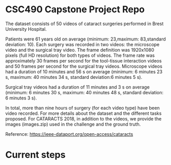 # CSC490 Capstone Project Repo

The dataset consists of 50 videos of cataract surgeries performed in Brest University Hospital. 

Patients were 61 years old on average (minimum: 23,maximum: 83,standard deviation: 10). Each surgery was recorded in two videos: the microscope video and the surgical tray video. The frame definition was 1920x1080 pixels (full HD resolution) for both types of videos. The frame rate was approximately 30 frames per second for the tool-tissue interaction videos and 50 frames per second for the surgical tray videos. Microscope videos had a duration of 10 minutes and 56 s on average (minimum: 6 minutes 23 s, maximum: 40 minutes 34 s, standard deviation:6 minutes 5 s).

Surgical tray videos had a duration of 11 minutes and 3 s on average (minimum: 6 minutes 30 s, maximum: 40 minutes 48 s, standard deviation: 6 minutes 3 s). 

In total, more than nine hours of surgery (for each video type) have been video recorded. For more details about the dataset and the different tasks proposed. For CATARACTS 2018, in addition to the videos, we provide the images (images.zip) used in the challenge and the ground truth.

Reference: https://ieee-dataport.org/open-access/cataracts

# Current steps